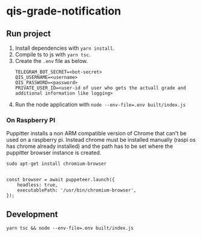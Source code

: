 # qis-grade-notification

## Run project
1. Install dependencies with `yarn install`. 
2. Compile ts to js with `yarn tsc`.
3. Create the `.env` file as below.
    ```
    TELEGRAM_BOT_SECRET=<bot-secret>
    QIS_USERNAME=<username>
    QIS_PASSWORD=<password>
    PRIVATE_USER_ID=<user-id of user who gets the actuall grade and additional information like logging>
    ````
1. Run the node application with `node --env-file=.env built/index.js`

### On Raspberry PI
Puppitter installs a non ARM compatible version of Chrome that can't be used on a raspberry pi.
Instead chrome must be installed manually (raspi os has chrome already installed) and the path has to be set where the puppitter browser instance is created.   

`sudo apt-get install chromium-browser`
```   

const browser = await puppeteer.launch({
    headless: true,
    executablePath: '/usr/bin/chromium-browser',
});
```

## Development
`yarn tsc && node --env-file=.env built/index.js`